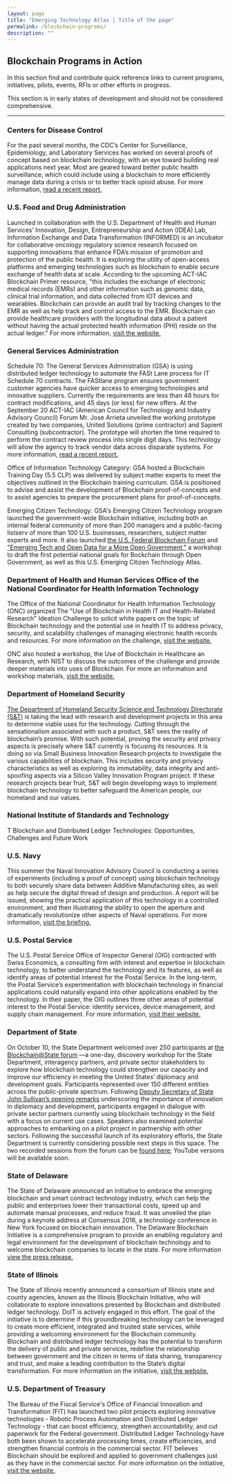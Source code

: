 ```yaml
---
layout: page
title: "Emerging Technology Atlas | Title of the page"
permalink: /blockchain-programs/
description: ""
---
```


## Blockchain Programs in Action

<p> In this section find and contribute quick reference links to current programs, initiatives, pilots, events, RFIs or other efforts in progress.</p>

<p> This section is in early states of development and should not be considered comprehensive.</p>

***

### Centers for Disease Control
For the past several months, the CDC’s Center for Surveillance, Epidemiology, and Laboratory Services has worked on several proofs of concept based on blockchain technology, with an eye toward building real applications next year. Most are geared toward better public health surveillance, which could include using a blockchain to more efficiently manage data during a crisis or to better track opioid abuse. For more information, <a href="https://www.technologyreview.com/s/608959/why-the-cdc-wants-in-on-blockchain/">read a recent report.</a>

### U.S. Food and Drug Administration 
Launched in collaboration with the U.S. Department of Health and Human Services’ Innovation, Design, Entrepreneurship and Action (IDEA) Lab, Information Exchange and Data Transformation (INFORMED) is an incubator for collaborative oncology regulatory science research focused on supporting innovations that enhance FDA’s mission of promotion and protection of the public health. It is exploring the utility of open-access platforms and emerging technologies such as blockchain to enable secure exchange of health data at scale. According to the upcoming ACT-IAC Blockchain Primer resource, "this includes the exchange of electronic medical records (EMRs) and other information such as genomic data, clinical trial information, and data collected from IOT devices and wearables. Blockchain can provide an audit trail by tracking changes to the EMR as well as help track and control access to the EMR. Blockchain can provide healthcare providers with the longitudinal data about a patient without having the actual protected health information (PHI) reside on the actual ledger." For more information, <a href="https://www.fda.gov/aboutfda/centersoffices/officeofmedicalproductsandtobacco/oce/ucm543768.htm">visit the website.</a>

### General Services Administration
Schedule 70: The General Services Administration (GSA) is using distributed ledger technology to automate the FASt Lane process for IT Schedule 70 contracts. The FAStlane program ensures government customer agencies have quicker access to emerging technologies and innovative suppliers. Currently the requirements are less than 48 hours for contract modifications, and 45 days (or less) for new offers. At the September 20 ACT-IAC (American Council for Technology and Industry Advisory Council) Forum Mr. Jose Arrieta unveiled the working prototype created by two companies, United Solutions (prime contractor) and Sapient Consulting (subcontractor). The prototype will shorten the time required to perform the contract review process into single digit days. This technology will allow the agency to track vendor data across disparate systems. For more information, <a href="https://fcw.com/blogs/lectern/2017/10/comment-kelman-gsa-blockchain.aspx">read a recent report.</a>

Office of Information Technology Category: GSA hosted a Blockchain Training Day (5.5 CLP) was delivered by subject matter experts to meet the objectives outlined in the Blockchain training curriculum. GSA is positioned to advise and assist the development of Blockchain proof-of-concepts and to assist agencies to prepare the procurement plans for proof-of-concepts. 

Emerging Citizen Technology: GSA's Emerging Citizen Technology program launched the government-wide Blockchain initiative, including both an internal federal community of more than 200 managers and a public-facing listserv of more than 100 U.S. businesses, researchers, subject matter experts and more. It also launched <a href="https://gsa.github.io/emerging-technology-atlas/blockchain-forum/">the U.S. Federal Blockchain Forum</a> and <a href="https://gsa.github.io/emerging-technology-atlas/blockchain-workshop/">"Emerging Tech and Open Data for a More Open Government,"</a> a workshop to draft the first potential national goals for Bockchain through Open Government, as well as this U.S. Emerging Citizen Technology Atlas.</p> 

### Department of Health and Human Services Office of the National Coordinator for Health Information Technology
The Office of the National Coordinator for Health Information Technology (ONC) organized The "Use of Blockchain in Health IT and Health-Related Research" Ideation Challenge to solicit white papers on the topic of Blockchain technology and the potential use in health IT to address privacy, security, and scalability challenges of managing electronic health records and resources. For more information on the challenge, <a href="https://www.healthit.gov/newsroom/blockchain-challenge">visit the website.</a>  

<p> ONC also hosted a workshop, the Use of Blockchain in Healthcare an Research, with NIST to discuss the outcomes of the challenge and provide deeper materials into uses of Blockchain. For more an information and workshop materials, <a href="https://oncprojectracking.healthit.gov/wiki/display/TechLabI/Use+of+Blockchain+in+Healthcare+and+Research+Workshop"> visit the website.</a> </p>

### Department of Homeland Security 
<a href="https://www.dhs.gov/science-and-technology/news/2017/01/10/snapshot-blockchain-technology-explored-homeland-security">The Department of Homeland Security Science and Technology Directorate (S&T)</a> is taking the lead with research and development projects in this area to determine viable uses for the technology. Cutting through the sensationalism associated with such a product, S&T sees the reality of blockchain’s promise. With such potential, proving the security and privacy aspects is precisely where S&T currently is focusing its resources. It is doing so via Small Business Innovation Research projects to investigate the various capabilities of blockchain. This includes security and privacy characteristics as well as exploring its immutability, data integrity and anti-spoofing aspects via a Silicon Valley Innovation Program project. If these research projects bear fruit, S&T will begin developing ways to implement blockchain technology to better safeguard the American people, our homeland and our values.</p>

### National Institute of Standards and Technology
<p>T Blockchain and Distributed Ledger Technologies: Opportunities, Challenges and Future Work </p>

### U.S. Navy
This summer the Naval Innovation Advisory Council is conducting a series of experiments (including a proof of concept) using blockchain technology to both securely share data between Additive Manufacturing sites, as well as help secure the digital thread of design and production. A report will be issued, showing the practical application of this technology in a controlled environment, and then illustrating the ability to open the aperture and dramatically revolutionize other aspects of Naval operations. For more information, <a href="http://www.secnav.navy.mil/innovation/Pages/2017/06/BlockChain.aspx">visit the briefing.</a>  

### U.S. Postal Service
The U.S. Postal Service Office of Inspector General (OIG) contracted with Swiss Economics, a consulting firm with interest and expertise in blockchain technology, to better understand the technology and its features, as well as identify areas of potential interest for the Postal Service. In the long-term, the Postal Service’s experimentation with blockchain technology in financial applications could naturally expand into other applications enabled by the technology. In their paper, the OIG outlines three other areas of potential interest to the Postal Service: identity services, device management, and supply chain management. For more information, <a href="https://www.uspsoig.gov/sites/default/files/document-library-files/2016/RARC-WP-16-001.pdf">visit their website.</a>  

### Department of State 

<p> On October 10, the State Department welcomed over 250 participants at <a href="https://www.eventbrite.com/e/blockchainstate-distributed-ledger-technologies-for-diplomacy-and-development-tickets-37669091266">the Blockchain@State forum</a> —a one-day, discovery workshop for the State Department, interagency partners, and private sector stakeholders to explore how blockchain technology could strengthen our capacity and improve our efficiency in meeting the United States’ diplomacy and development goals.  Participants represented over 150 different entities across the public-private spectrum.  Following <a href="https://www.youtube.com/watch?v=iMLhtdAiGq8">Deputy Secretary of State John Sullivan’s opening remarks</a> underscoring the importance of innovation in diplomacy and development, participants engaged in dialogue with private sector partners currently using blockchain technology in the field with a focus on current use cases.  Speakers also examined potential approaches to embarking on a pilot project in partnership with other sectors.  Following the successful launch of its exploratory efforts, the State Department is currently considering possible next steps in this space.  The two recorded sessions from the forum can be <a href="https://www.facebook.com/pg/GPAtState/videos/?ref=page_internal">found here</a>; YouTube versions will be available soon.</p>

### State of Delaware 
The State of Delaware announced an initiative to embrace the emerging blockchain and smart contract technology industry, which can help the public and enterprises lower their transactional costs, speed up and automate manual processes, and reduce fraud. It was unveiled the plan during a keynote address at Consensus 2016, a technology conference in New York focused on blockchain innovation. The Delaware Blockchain Initiative is a comprehensive program to provide an enabling regulatory and legal environment for the development of blockchain technology and to welcome blockchain companies to locate in the state. For more information <a href="https://www.prnewswire.com/news-releases/governor-markell-launches-delaware-blockchain-initiative-300260672.html">view the press release.</a> 

### State of Illinois 

<p> The State of Illinois recently announced a consortium of Illinois state and county agencies, known as the Illinois Blockchain Initiative, who will collaborate to explore innovations presented by Blockchain and distributed ledger technology. DoIT is actively engaged in this effort. The goal of the initiative is to determine if this groundbreaking technology can be leveraged to create more efficient, integrated and trusted state services, while providing a welcoming environment for the Blockchain community. Blockchain and distributed ledger technology has the potential to transform the delivery of public and private services, redefine the relationship between government and the citizen in terms of data sharing, transparency and trust, and make a leading contribution to the State’s digital transformation. For more information on the initiative, <a href="https://www2.illinois.gov/sites/doit/Pages/BlockChainInitiative.aspx">visit the website.</a>

### U.S. Department of Treasury

<p> The Bureau of the Fiscal Service's Office of Financial Innovation and Transformation (FIT) has launched two pilot projects exploring innovative technologies - Robotic Process Automation and Distributed Ledger Technology - that can boost efficiency, strengthen accountability, and cut paperwork for the Federal government. Distributed Ledger Technology have both been shown to accelerate processing times, create efficiencies, and strengthen financial controls in the commercial sector. FIT believes Blockchain should be explored and applied to government challenges just as they have in the commercial sector. For more information on the initiative, <a href="https://www.fiscal.treasury.gov/fsservices/gov/fit/fit_launches_innovative_pilot.htm">visit the website.</a>

